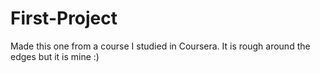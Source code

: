 # First-Project
Made this one from a course I studied in Coursera. It is rough around the edges but it is mine :)
